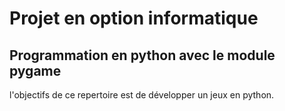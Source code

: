 # Projet en option informatique
## Programmation en python avec le module pygame 
l'objectifs de ce repertoire est de développer un jeux en python.




